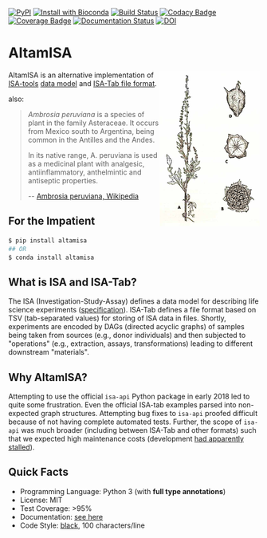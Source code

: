 [![PyPI](https://img.shields.io/pypi/a/altamisa.svg)](https://pypi.python.org/pypi/altamisa)
[![Install with Bioconda](https://img.shields.io/badge/install%20with-bioconda-brightgreen.svg?style=flat)](http://bioconda.github.io)
[![Build Status](https://travis-ci.org/bihealth/altamisa.svg?branch=master)](https://travis-ci.org/bihealth/altamisa)
[![Codacy Badge](https://api.codacy.com/project/badge/Grade/a853a56253604aa7ab87d2bcdcd9da51)](https://www.codacy.com/app/bihealth/altamisa?utm_source=github.com&amp;utm_medium=referral&amp;utm_content=bihealth/altamisa&amp;utm_campaign=Badge_Grade)
[![Coverage Badge](https://api.codacy.com/project/badge/Coverage/a853a56253604aa7ab87d2bcdcd9da51)](https://www.codacy.com/app/bihealth/altamisa?utm_source=github.com&utm_medium=referral&utm_content=bihealth/altamisa&utm_campaign=Badge_Coverage)
[![Documentation Status](https://readthedocs.org/projects/altamisa/badge/?version=latest)](https://altamisa.readthedocs.io/en/latest/?badge=latest)
[![DOI](https://zenodo.org/badge/122444339.svg)](https://zenodo.org/badge/latestdoi/122444339)

# AltamISA

<img align="right" width="200" height="312" src="https://raw.githubusercontent.com/bihealth/altamisa/master/docs/images/Peruvian_Ragweed-small.png" />

AltamISA is an alternative implementation of [ISA-tools](http://isa-tools.org/) [data model](http://isa-specs.readthedocs.io/en/latest/isamodel.html) and [ISA-Tab file format](http://isa-specs.readthedocs.io/en/latest/isatab.html).

also:

> *Ambrosia peruviana* is a species of plant in the family Asteraceae. It occurs from Mexico south to Argentina, being common in the Antilles and the Andes.
>
> In its native range, A. peruviana is used as a medicinal plant with analgesic, antiinflammatory, anthelmintic and antiseptic properties.
>
> -- [Ambrosia peruviana, Wikipedia](https://en.wikipedia.org/wiki/Ambrosia_peruviana)

## For the Impatient

```bash
$ pip install altamisa
## OR
$ conda install altamisa
```

## What is ISA and ISA-Tab?

The ISA (Investigation-Study-Assay) defines a data model for describing life science experiments ([specification](https://isa-specs.readthedocs.io/en/latest/)).
ISA-Tab defines a file format based on TSV (tab-separated values) for storing of ISA data in files.
Shortly, experiments are encoded by DAGs (directed acyclic graphs) of samples being taken from sources (e.g., donor individuals) and then subjected to "operations" (e.g., extraction, assays, transformations) leading to different downstream "materials".

## Why AltamISA?

Attempting to use the official `isa-api` Python package in early 2018 led to quite some frustration.
Even the official ISA-tab examples parsed into non-expected graph structures.
Attempting bug fixes to `isa-api` proofed difficult because of not having complete automated tests.
Further, the scope of `isa-api` was much broader (including between ISA-Tab and other formats) such that we expected high maintenance costs (development [had apparently stalled](https://github.com/ISA-tools/isa-api/graphs/code-frequency)).

## Quick Facts

- Programming Language: Python 3 (with **full type annotations**)
- License: MIT
- Test Coverage: >95%
- Documentation: [see here](https://altamisa.readthedocs.org)
- Code Style: [black](https://github.com/python/black), 100 characters/line
